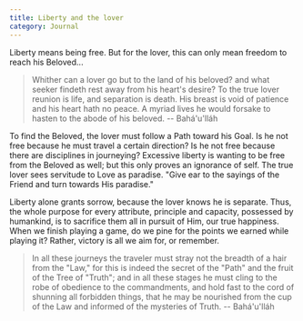 ```yaml
---
title: Liberty and the lover
category: Journal
---
```


Liberty means being free.  But for the lover, this can only mean freedom
to reach his Beloved...

> Whither can a lover go but to the land of his beloved? and what seeker
> findeth rest away from his heart's desire?  To the true lover reunion
> is life, and separation is death. His breast is void of patience and
> his heart hath no peace.  A myriad lives he would forsake to hasten to
> the abode of his beloved. -- Bahá'u'lláh

To find the Beloved, the lover must follow a Path toward his Goal.  Is
he not free because he must travel a certain direction?  Is he not free
because there are disciplines in journeying?  Excessive liberty is
wanting to be free from the Beloved as well; but this only proves an
ignorance of self.  The true lover sees servitude to Love as paradise.
"Give ear to the sayings of the Friend and turn towards His paradise."

Liberty alone grants sorrow, because the lover knows he is separate.
Thus, the whole purpose for every attribute, principle and capacity,
possessed by humankind, is to sacrifice them all in pursuit of Him, our
true happiness.  When we finish playing a game, do we pine for the
points we earned while playing it?  Rather, victory is all we aim for,
or remember.

> In all these journeys the traveler must stray not the breadth of a
> hair from the "Law," for this is indeed the secret of the "Path" and
> the fruit of the Tree of "Truth"; and in all these stages he must
> cling to the robe of obedience to the commandments, and hold fast to
> the cord of shunning all forbidden things, that he may be nourished
> from the cup of the Law and informed of the mysteries of Truth. --
> Bahá'u'lláh



